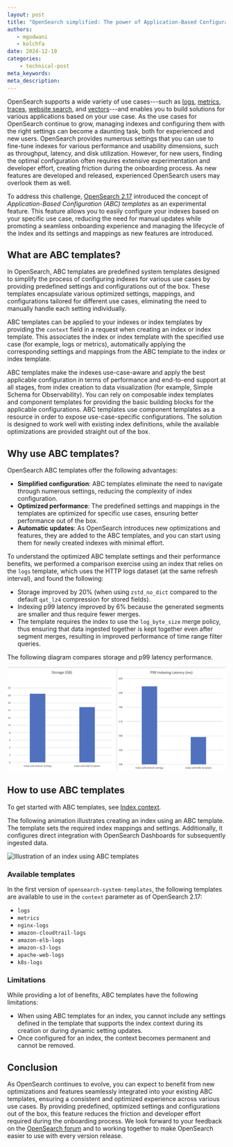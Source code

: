 ```yaml
---
layout: post
title: "OpenSearch simplified: The power of Application-Based Configuration (ABC) templates"
authors:
   - mgodwani
   - kolchfa
date: 2024-12-19
categories: 
    - technical-post
meta_keywords: 
meta_description: 
---
```


OpenSearch supports a wide variety of use cases---such as [logs](https://opensearch.org/docs/latest/install-and-configure/configuring-opensearch/logs/), [metrics](https://opensearch.org/docs/latest/monitoring-your-cluster/metrics/getting-started/), [traces](https://opensearch.org/docs/latest/data-prepper/common-use-cases/trace-analytics/), [website search](https://opensearch.org/docs/latest/search-plugins/), and [vectors](https://opensearch.org/docs/latest/search-plugins/vector-search/)---and enables you to build solutions for various applications based on your use case. As the use cases for OpenSearch continue to grow, managing indexes and configuring them with the right settings can become a daunting task, both for experienced and new users. OpenSearch provides numerous settings that you can use to fine-tune indexes for various performance and usability dimensions, such as throughput, latency, and disk utilization. However, for new users, finding the optimal configuration often requires extensive experimentation and developer effort, creating friction during the onboarding process. As new features are developed and released, experienced OpenSearch users may overlook them as well.

To address this challenge, [OpenSearch 2.17](https://opensearch.org/blog/introducing-opensearch-2-17/) introduced the concept of _Application-Based Configuration (ABC) templates_ as an experimental feature. This feature allows you to easily configure your indexes based on your specific use case, reducing the need for manual updates while promoting a seamless onboarding experience and managing the lifecycle of the index and its settings and mappings as new features are introduced.


## What are ABC templates?

In OpenSearch, ABC templates are predefined system templates designed to simplify the process of configuring indexes for various use cases by providing predefined settings and configurations out of the box. These templates encapsulate various optimized settings, mappings, and configurations tailored for different use cases, eliminating the need to manually handle each setting individually.

ABC templates can be applied to your indexes or index templates by providing the `context` field in a request when creating an index or index template. This associates the index or index template with the specified use case (for example, logs or metrics), automatically applying the corresponding settings and mappings from the ABC template to the index or index template.

ABC templates make the indexes use-case-aware and apply the best applicable configuration in terms of performance and end-to-end support at all stages, from index creation to data visualization (for example, Simple Schema for Observability). You can rely on composable index templates and component templates for providing the basic building blocks for the applicable configurations. ABC templates use component templates as a resource in order to expose use-case-specific configurations. The solution is designed to work well with existing index definitions, while the available optimizations are provided straight out of the box.


## Why use ABC templates?

OpenSearch ABC templates offer the following advantages:

- **Simplified configuration**: ABC templates eliminate the need to navigate through numerous settings, reducing the complexity of index configuration.
- **Optimized performance**: The predefined settings and mappings in the templates are optimized for specific use cases, ensuring better performance out of the box.
- **Automatic updates**: As OpenSearch introduces new optimizations and features, they are added to the ABC templates, and you can start using them for newly created indexes with minimal effort.


To understand the optimized ABC template settings and their performance benefits, we performed a comparison exercise using an index that relies on the `logs` template, which uses the HTTP logs dataset (at the same refresh interval), and found the following:

- Storage improved by 20% (when using `zstd_no_dict` compared to the default `qat_lz4` compression for stored fields).
- Indexing p99 latency improved by 6% because the generated segments are smaller and thus require fewer merges.
- The template requires the index to use the `log_byte_size` merge policy, thus ensuring that data ingested together is kept together even after segment merges, resulting in improved performance of time range filter queries.

The following diagram compares storage and p99 latency performance.

![Application-based template performance comparison](/assets/media/blog-images/2024-12-20-OpenSearch-Simplified-The-Power-of-Application-Based-Templates/perf-comparison.png)

## How to use ABC templates

To get started with ABC templates, see [Index context](https://opensearch.org/docs/latest/im-plugin/index-context/).

The following animation illustrates creating an index using an ABC template. The template sets the required index mappings and settings. Additionally, it configures direct integration with OpenSearch Dashboards for subsequently ingested data.

![Illustration of an index using ABC templates](/assets/media/blog-images/2024-12-20-OpenSearch-Simplified-The-Power-of-Application-Based-Templates/demo.gif)

### Available templates

In the first version of `opensearch-system-templates`, the following templates are available to use in the `context` parameter as of OpenSearch 2.17:

* `logs`
* `metrics`
* `nginx-logs`
* `amazon-cloudtrail-logs`
* `amazon-elb-logs`
* `amazon-s3-logs`
* `apache-web-logs`
* `k8s-logs`

### Limitations

While providing a lot of benefits, ABC templates have the following limitations:

* When using ABC templates for an index, you cannot include any settings defined in the template that supports the index context during its creation or during dynamic setting updates.
* Once configured for an index, the context becomes permanent and cannot be removed.

## Conclusion

As OpenSearch continues to evolve, you can expect to benefit from new optimizations and features seamlessly integrated into your existing ABC templates, ensuring a consistent and optimized experience across various use cases. By providing predefined, optimized settings and configurations out of the box, this feature reduces the friction and developer effort required during the onboarding process. We look forward to your feedback on the [OpenSearch forum](https://forum.opensearch.org/) and to working together to make OpenSearch easier to use with every version release. 

